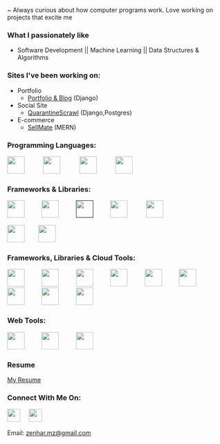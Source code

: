 

~ Always curious about how computer programs work. Love working on projects that excite me
### What I passionately like
- Software Development || Machine Learning || Data Structures & Algorithms

### Sites I've been working on:
- Portfolio
  - [Portfolio & Blog](https://zenhar.herokuapp.com/) (Django)
- Social Site
  - [QuarantineScrawl](https://quarantinescrawl.herokuapp.com) (Django,Postgres)
- E-commerce
  - [SellMate](http://front-sellmate.herokuapp.com/) (MERN)

### Programming Languages:


<p align='left'>


<a href="https://docs.python.org/3/" target="_blank"><img height="40" src="https://cdn.jsdelivr.net/npm/programming-languages-logos/src/python/python.png" ></a>&nbsp;&nbsp;&nbsp;&nbsp;&nbsp;&nbsp;&nbsp;&nbsp;&nbsp;&nbsp;
<a href="https://developer.mozilla.org/en-US/docs/Web/JavaScript/Reference" target="_blank"><img height="40" src="https://cdn.jsdelivr.net/npm/programming-languages-logos/src/javascript/javascript.png" ></a>&nbsp;&nbsp;&nbsp;&nbsp;&nbsp;&nbsp;&nbsp;&nbsp;&nbsp;&nbsp;
<a href="https://www.typescriptlang.org/" target="_blank"><img height="40" src="https://cdn.jsdelivr.net/npm/programming-languages-logos/src/typescript/typescript.png" ></a>&nbsp;&nbsp;&nbsp;&nbsp;&nbsp;&nbsp;&nbsp;&nbsp;&nbsp;&nbsp;
<a href="https://docs.oracle.com/en/java/" target="_blank"><img height="40" src="https://cdn.jsdelivr.net/npm/programming-languages-logos/src/java/java.png" ></a>&nbsp;&nbsp;&nbsp;&nbsp;&nbsp;&nbsp;&nbsp;&nbsp;&nbsp;&nbsp;
 </p>



### Frameworks & Libraries:
<p align='left'>
<a href="https://docs.djangoproject.com/en/3.2/" target="_blank"><img height="40" src="https://static.djangoproject.com/img/logos/django-logo-negative.png" ></a>&nbsp;&nbsp;&nbsp;&nbsp;&nbsp;&nbsp;&nbsp;&nbsp;&nbsp;
<a href="#" target="_blank"><img height="40" src="[https://github.com/prplx/svg-logos/raw/master/svg/nodejs.svg](https://w7.pngwing.com/pngs/205/650/png-transparent-node-js-javascript-software-developer-express-js-computer-software-node-js-logo-nodejs-software-development.png)" ></a>&nbsp;&nbsp;&nbsp;&nbsp;&nbsp;&nbsp;&nbsp;&nbsp;&nbsp;
<a href="" target="_blank"><img height="40" src="https://github.com/prplx/svg-logos/raw/master/svg/react.svg" ></a>&nbsp;&nbsp;&nbsp;&nbsp;&nbsp;&nbsp;&nbsp;&nbsp;&nbsp;
<a href="#" target="_blank"><img height="40" src="https://github.com/prplx/svg-logos/raw/master/svg/mongodb.svg" ></a>&nbsp;&nbsp;&nbsp;&nbsp;&nbsp;&nbsp;&nbsp;&nbsp;&nbsp;&nbsp;
<a href="#" target="_blank"><img height="40" src="https://pandas.pydata.org/static/img/pandas_white.svg" ></a>&nbsp;&nbsp;&nbsp;&nbsp;&nbsp;&nbsp;&nbsp;&nbsp;&nbsp;&nbsp;
 
<a href="#" target="_blank"><img height="40" src="https://matplotlib.org/stable/_images/sphx_glr_logos2_003.png" ></a>&nbsp;&nbsp;&nbsp;&nbsp;&nbsp;&nbsp;&nbsp; 
<a href="#" target="_blank"><img height="40" src="https://www.gstatic.com/devrel-devsite/prod/v5f61782021051fb502364887a46a1c5ce2cd6f3d29a3549e907afe67612e9bba/tensorflow/images/lockup.svg" ></a>&nbsp;&nbsp;&nbsp;&nbsp;
  
</p>

### Frameworks, Libraries & Cloud Tools:
<p align='left'>
<a href="#" target="_blank"><img height="40" src="https://cdn.jsdelivr.net/npm/programming-languages-logos/src/nodejs/nodejs.png" ></a>&nbsp;&nbsp;&nbsp;&nbsp;&nbsp;&nbsp;&nbsp;&nbsp;&nbsp;
<a href="#" target="_blank"><img height="40" src="https://upload.wikimedia.org/wikipedia/commons/6/64/Expressjs.png" ></a>&nbsp;&nbsp;&nbsp;&nbsp;&nbsp;&nbsp;&nbsp;&nbsp;&nbsp;
<a href="#" target="_blank"><img height="40" src="https://nestjs.com/img/logo-small.svg" ></a>&nbsp;&nbsp;&nbsp;&nbsp;&nbsp;&nbsp;&nbsp;&nbsp;&nbsp;
<a href="#" target="_blank"><img height="40" src="https://upload.wikimedia.org/wikipedia/commons/8/8e/Nextjs-logo.svg" ></a>&nbsp;&nbsp;&nbsp;&nbsp;&nbsp;&nbsp;&nbsp;&nbsp;&nbsp;
<a href="https://docs.djangoproject.com/en/3.2/" target="_blank"><img height="40" src="https://static.djangoproject.com/img/logos/django-logo-negative.png" ></a>&nbsp;&nbsp;&nbsp;&nbsp;&nbsp;&nbsp;&nbsp;&nbsp;&nbsp;
<a href="#" target="_blank"><img height="40" src="https://flask.palletsprojects.com/en/2.0.x/_static/flask-icon.png" ></a>&nbsp;&nbsp;&nbsp;&nbsp;&nbsp;&nbsp;&nbsp;&nbsp;&nbsp;
<a href="#" target="_blank"><img height="40" src="https://github.com/prplx/svg-logos/raw/master/svg/react.svg" ></a>&nbsp;&nbsp;&nbsp;&nbsp;&nbsp;&nbsp;&nbsp;&nbsp;&nbsp;
<a href="#" target="_blank"><img height="40" src="https://www.docker.com/wp-content/uploads/2022/03/Moby-logo.png" ></a>&nbsp;&nbsp;&nbsp;&nbsp;&nbsp;&nbsp;&nbsp;&nbsp;&nbsp;
<a href="#" target="_blank"><img height="40" src="https://a0.awsstatic.com/libra-css/images/logos/aws_logo_smile_1200x630.png" ></a>&nbsp;&nbsp;&nbsp;&nbsp;&nbsp;&nbsp;&nbsp;
</p>

### Web Tools:
  
<p align="left">
  
<a href="#" target="_blank"><img height="40" src="https://github.com/prplx/svg-logos/raw/master/svg/html5.svg" ></a>&nbsp;&nbsp;&nbsp;&nbsp;&nbsp;&nbsp;&nbsp;&nbsp;&nbsp;
<a href="#" target="_blank"><img height="40" src="https://github.com/prplx/svg-logos/raw/master/svg/css3.svg" ></a>&nbsp;&nbsp;&nbsp;&nbsp;&nbsp;&nbsp;&nbsp;&nbsp;&nbsp;
<a href="#" target="_blank"><img height="40" src="https://github.com/prplx/svg-logos/raw/master/svg/bootstrap.svg" ></a>&nbsp;&nbsp;&nbsp;&nbsp;&nbsp;&nbsp;&nbsp;&nbsp;&nbsp;
  
  </p>
  




### Resume
[My Resume](https://drive.google.com/file/d/13elNFhXSrL2nAeu9O-Uzu_OJV3IlTcLj/view)

### Connect With Me On:

<p align='left'>

<a href="https://www.linkedin.com/in/mustafa-zenhar/" target="_blank"><img height="30" src="https://github.com/WaylonWalker/WaylonWalker/blob/main/icon/linkedin.png?raw=true"></a>&nbsp;&nbsp;&nbsp;&nbsp;
<a href="https://twitter.com/outzensider_" target="_blank"><img height="30" src="https://github.com/WaylonWalker/WaylonWalker/blob/main/icon/twitter.png?raw=true"></a>&nbsp;&nbsp;&nbsp;&nbsp;
</p>

Email: <zenhar.mz@gmail.com>






<!--- 
<a href="https://www.w3.org/html/"  ><img align="left" alt="HTML5" width="26px" src="https://raw.githubusercontent.com/github/explore/80688e429a7d4ef2fca1e82350fe8e3517d3494d/topics/html/html.png" /></a>

<a href="" target="_blank"> <img align="left" alt="Python" width="100px"
src="https://www.python.org/static/community_logos/python-logo.png" /></a> 

<a href="https://twitter.com/outzensider_"><img height="40" src="https://www.python.org/static/community_logos/python-logo.png?raw=true"></a>&nbsp;&nbsp;

--->












